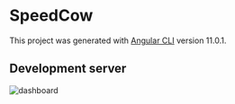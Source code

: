 # SpeedCow

This project was generated with [Angular CLI](https://github.com/angular/angular-cli) version 11.0.1.

## Development server

![dashboard](hhttps://github.com/divinoborges/SpeedCow/blob/main/src/assets/print1.png)
